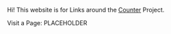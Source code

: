 Hi!
This website is for Links around the [Counter](https://github.com/byZeroOfficial/Counter) Project. 

Visit a Page:
PLACEHOLDER
